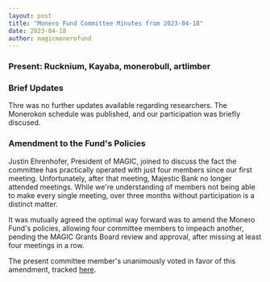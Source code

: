 ```yaml
---
layout: post
title: "Monero Fund Committee Minutes from 2023-04-18"
date: 2023-04-18
author: magicmonerofund
---
```


### Present: Rucknium, Kayaba, monerobull, artlimber

### Brief Updates

Thre was no further updates available regarding researchers. The Monerokon schedule was published, and our participation was briefly discused.

### Amendment to the Fund's Policies

Justin Ehrenhofer, President of MAGIC, joined to discuss the fact the committee has practically operated with just four members since our first meeting. Unfortunately, after that meeting, Majestic Bank no longer attended meetings. While we're understanding of members not being able to make every single meeting, over three months without participation is a distinct matter.

It was mutually agreed the optimal way forward was to amend the Monero Fund's policies, allowing four committee members to impeach another, pending the MAGIC Grants Board review and approval, after missing at least four meetings in a row.

The present committee member's unanimously voted in favor of this amendment, tracked [here](https://github.com/MAGICGrants/website-2021-10-01/pull/16).
